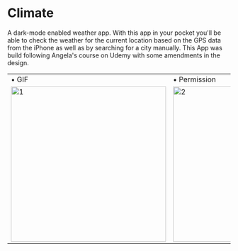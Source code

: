 # Climate
A dark-mode enabled weather app.  With this app in your pocket you'll be able to check the weather for the current location based on the GPS data from the iPhone as well as by searching for a city manually. This App was build  following Angela's course on Udemy with some amendments in the design.

<table>
 <tr>
    <td> • GIF </td>
    <td> • Permission </td>
  </tr> 
  <tr>
    <td> <img src="Images/ClimateGIF.gif" alt="1" width = 350px></td>
    <td><img src="Images/ClimatePermission.PNG" alt="2" width = 350px></td>
  </td>
  </tr>
